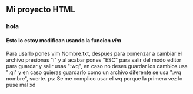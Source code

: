 ## Mi proyecto HTML
### hola
#### Esto lo estoy modifican usando la funcion *vim* 
Para usarlo pones vim Nombre.txt, despues para comenzar a cambiar el archivo presionas "i" y al acabar pones "ESC" para salir del modo editor para guardar y salir usas ":wq", en caso no deses guardar los cambios usa ":ql" y en caso quieras guardarlo como un archivo diferente se usa ":wq nombre", suerte.
ps: Se me complico usar el wq porque la primera vez lo puse mal xd
